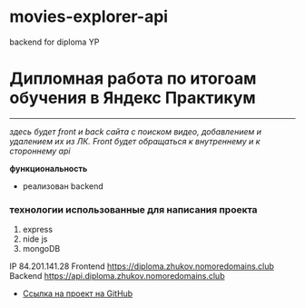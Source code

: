 # movies-explorer-api
backend for diploma YP

# Дипломная работа по итогоам обучения в Яндекс Практикум
------

_здесь будет front и back сайта с поиском видео, добавлением и удалением их из ЛК. Front будет обращаться к внутреннему и к стороннему api_

**функциональность**
- реализован backend

### технологии использованные для написания проекта
1. express
2. nide js
3. mongoDB

IP 84.201.141.28
Frontend https://diploma.zhukov.nomoredomains.club
Backend https://api.diploma.zhukov.nomoredomains.club

* [Ссылка на проект на GitHub](https://github.com/AndreyZhukovSPb/movies-explorer-api )
